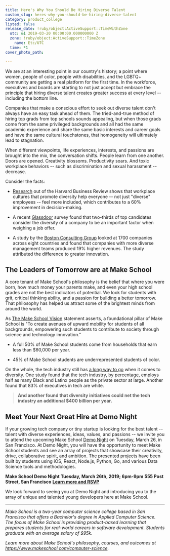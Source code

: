 ```yaml
---
title: Here's Why You Should Be Hiring Diverse Talent
custom_slug: heres-why-you-should-be-hiring-diverse-talent
category: product_college
listed: false
release_date: !ruby/object:ActiveSupport::TimeWithZone
  utc: &1 2019-03-20 00:00:00.000000000 Z
  zone: !ruby/object:ActiveSupport::TimeZone
    name: Etc/UTC
  time: *1
cover_photo_path: 

---
```

We are at an interesting point in our country's history; a point where women, people of color, people with disabilities, and the LGBTQ+ community are getting a real platform for the first time. In the workforce, executives and boards are starting to not just accept but embrace the principle that hiring diverse talent creates greater success at every level -- including the bottom line.

Companies that make a conscious effort to seek out diverse talent don't always have an easy task ahead of them. The tried-and-true method of hiring top grads from top schools sounds appealing, but when those grads come from the same privileged backgrounds and all had the same academic experience and share the same basic interests and career goals and have the same cultural touchstones, that homogeneity will ultimately lead to stagnation.

When different viewpoints, life experiences, interests, and passions are brought into the mix, the conversation shifts. People learn from one another. Doors are opened. Creativity blossoms. Productivity soars. And toxic workplace behaviors -- such as discrimination and sexual harassment -- decrease.

Consider the facts:

-   [Research](https://www.wonolo.com/blog/6-benefits-of-having-a-diverse-workforce/) out of the Harvard Business Review shows that workplace cultures that promote diversity help everyone -- not just "diverse" employees -- feel more included, which contributes to a 60% improvement in decision-making.

-   A recent [Glassdoor](https://www.entrepreneur.com/article/240550) survey found that two-thirds of top candidates consider the diversity of a company to be an important factor when weighing a job offer.

-   A study by the [Boston Consulting Group](https://www.forbes.com/sites/annapowers/2018/06/27/a-study-finds-that-diverse-companies-produce-19-more-revenue/#2f35ec8506f3) looked at 1700 companies across eight countries and found that companies with more diverse management teams produced 19% higher revenues. The study attributed the difference to greater innovation.

## The Leaders of Tomorrow are at Make School

A core tenant of Make School's philosophy is the belief that where you were born, how much money your parents make, and even your high school grades are not the best indicators of potential. We look for students with grit, critical thinking ability, and a passion for building a better tomorrow. That philosophy has helped us attract some of the brightest minds from around the world.

As [The Make School Vision](https://www.makeschool.com/vision) statement asserts, a foundational pillar of Make School is "To create avenues of upward mobility for students of all backgrounds, empowering such students to contribute to society through science and technology innovation."

-   A full 50% of Make School students come from households that earn less than $60,000 per year.

-   45% of Make School students are underrepresented students of color.

On the whole, the tech industry still has [a long way to go](https://www.techrepublic.com/article/5-eye-opening-statistics-about-minorities-in-tech/) when it comes to diversity. One study found that the tech industry, by percentage, employs half as many Black and Latinx people as the private sector at large. Another found that 83% of executives in tech are white.

> **And another found that diversity initiatives could net the tech industry an additional $400 billion per year.**

## Meet Your Next Great Hire at Demo Night

If your growing tech company or tiny startup is looking for the best talent -- talent with diverse experiences, ideas, values, and passions -- we invite you to attend the upcoming Make School [Demo Night](https://www.eventbrite.com/e/make-school-demo-night-tickets-55384763318) on Tuesday, March 26, in San Francisco. At Demo Night, you will have the opportunity to meet Make School students and see an array of projects that showcase their creativity, drive, collaborative spirit, and ambition. The presented projects have been built by students using iOS, React, Node.js, Python, Go, and various Data Science tools and methodologies.

**Make School Demo Night**
**Tuesday, March 26th, 2019; 6pm-9pm**
**555 Post Street, San Francisco**
[**Learn more and RSVP**](https://www.eventbrite.com/e/make-school-demo-night-tickets-55384763318)

We look forward to seeing you at Demo Night and introducing you to the array of unique and talented young developers here at Make School.

---

_Make School is a two-year computer science college based in San Francisco that offers a Bachelor's degree in Applied Computer Science. The focus of Make School is providing product-based learning that prepares students for real-world careers in software development. Students graduate with an average salary of $95k._

_Learn more about Make School's philosophy, courses, and outcomes at https://www.makeschool.com/computer-science._